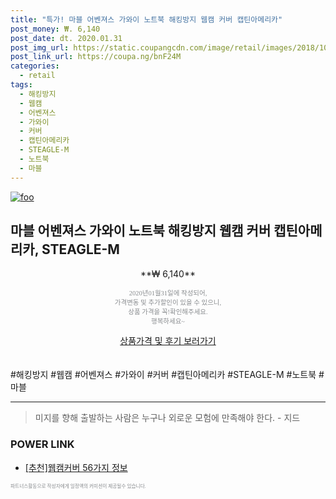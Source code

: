 ```yaml
--- 
title: "특가! 마블 어벤져스 가와이 노트북 해킹방지 웹캠 커버 캡틴아메리카" 
post_money: ₩. 6,140 
post_date: dt. 2020.01.31 
post_img_url: https://static.coupangcdn.com/image/retail/images/2018/10/08/10/1/d37ca6d7-4a91-49de-89d7-b738503f5a7d.jpg 
post_link_url: https://coupa.ng/bnF24M 
categories: 
  - retail 
tags: 
  - 해킹방지 
  - 웹캠 
  - 어벤져스 
  - 가와이 
  - 커버 
  - 캡틴아메리카 
  - STEAGLE-M 
  - 노트북 
  - 마블 
--- 
```

[![foo](https://static.coupangcdn.com/image/retail/images/2018/10/08/10/1/d37ca6d7-4a91-49de-89d7-b738503f5a7d.jpg)](https://coupa.ng/bnF24M) 

## 마블 어벤져스 가와이 노트북 해킹방지 웹캠 커버 캡틴아메리카, STEAGLE-M 
<p style="text-align: center;">**₩ 6,140**</p> 
<p style="text-align: center;"><span style="color: #898c8f; font-family: Georgia,Times,serif; font-size: 0.75em;">2020년01월31일에 작성되어, <br>가격변동 및 추가할인이 있을 수 있으니,<br> 상품 가격을 꼭!확인해주세요.<br>행복하세요~</span> 
</p>	 
<div markdown="0" style="text-align: center;"><a href="https://coupa.ng/bnF24M" class="btn btn--success">상품가격 및 후기 보러가기</a></div> 
<br><br> 
  #해킹방지 #웹캠 #어벤져스 #가와이 #커버 #캡틴아메리카 #STEAGLE-M #노트북 #마블 
<hr> 

> 미지를 향해 출발하는 사람은 누구나 외로운 모험에 만족해야 한다. - 지드 


### POWER LINK

* <a href="https://blog.naver.com/fasyy4321/221790849344" target="_blank">[추천]웹캠커버 56가지 정보</a>

<span style="color: #898c8f; font-family: Georgia,Times,serif; font-size: 0.55em;">파트너스활동으로 작성자에게 일정액의 커미션이 제공될수 있습니다.</span> 

